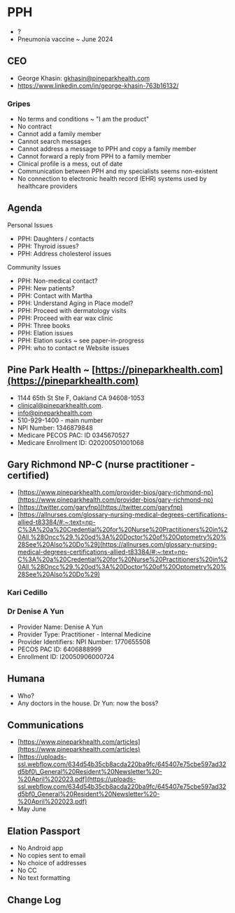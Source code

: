 # PPH

* ?
* Pneumonia vaccine ~ June 2024

## CEO

* George Khasin: gkhasin@pineparkhealth.com
* https://www.linkedin.com/in/george-khasin-763b16132/

### Gripes

* No terms and conditions ~ "I am the product"
* No contract
* Cannot add a family member
* Cannot search messages
* Cannot address a message to PPH and copy a family member
* Cannot forward a reply from PPH to a family member
* Clinical profile is a mess, out of date
* Communication between PPH and my specialists seems non-existent
* No connection to electronic health record (EHR) systems used by healthcare providers

## Agenda

Personal Issues

* PPH: Daughters / contacts
* PPH: Thyroid issues?
* PPH: Address cholesterol issues

Community Issues

* PPH: Non-medical contact?
* PPH: New patients?
* PPH: Contact with Martha
* PPH: Understand Aging in Place model?
* PPH: Proceed with dermatology visits
* PPH: Proceed with ear wax clinic
* PPH: Three books
* PPH: Elation issues
* PPH: Elation sucks ~ see paper-in-progress
* PPH: who to contact re Website issues

## Pine Park Health ~ [https://pineparkhealth.com](https://pineparkhealth.com)

* 1144 65th St Ste F, Oakland CA 94608-1053
* clinical@pineparkhealth.com.
* [info@pineparkhealth.com](mailto:info@pineparkhealth.com)
* 510-929-1400 - main number
* NPI Number: 1346879848
* Medicare PECOS PAC: ID 0345670527
* Medicare Enrollment ID: O20200501001068

## Gary Richmond NP-C (nurse practitioner - certified)

* [https://www.pineparkhealth.com/provider-bios/gary-richmond-np](https://www.pineparkhealth.com/provider-bios/gary-richmond-np)
* [https://twitter.com/garyfnp](https://twitter.com/garyfnp)
* [https://allnurses.com/glossary-nursing-medical-degrees-certifications-allied-t83384/#:~:text=np-C%3A%20a%20Credential%20for%20Nurse%20Practitioners%20in%20All,%28Oncc%29.%20od%3A%20Doctor%20of%20Optometry%20%28See%20Also%20Do%29](https://allnurses.com/glossary-nursing-medical-degrees-certifications-allied-t83384/#:~:text=np-C%3A%20a%20Credential%20for%20Nurse%20Practitioners%20in%20All,%28Oncc%29.%20od%3A%20Doctor%20of%20Optometry%20%28See%20Also%20Do%29)

### Kari Cedillo

### Dr Denise A Yun

* Provider Name: Denise A Yun
* Provider Type: Practitioner - Internal Medicine
* Provider Identifiers: NPI Number: 1770655508
* PECOS PAC ID: 6406888999
* Enrollment ID: I20050906000724

## Humana

* Who?
* Any doctors in the house. Dr Yun: now the boss?

## Communications

* [https://www.pineparkhealth.com/articles](https://www.pineparkhealth.com/articles)
* [https://uploads-ssl.webflow.com/634d54b35cb8acda220ba9fc/645407e75cbe597ad32d5bf0\_General%20Resident%20Newsletter%20-%20April%202023.pdf](https://uploads-ssl.webflow.com/634d54b35cb8acda220ba9fc/645407e75cbe597ad32d5bf0_General%20Resident%20Newsletter%20-%20April%202023.pdf)
* May June

## Elation Passport

* No Android app
* No copies sent to email
* No choice of addresses
* No CC
* No text formatting

## Change Log